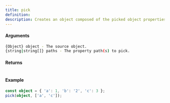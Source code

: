 ```yaml
---
title: pick
definition: 
description: Creates an object composed of the picked object properties.
---
```



#### Arguments


```bash
{Object} object - The source object.
{string|string[]} paths - The property path(s) to pick.
```


#### Returns


```bash

```


#### Example


```ts
const object = { 'a': 1, 'b': '2', 'c': 3 };pick(object, ['a', 'c']);
```